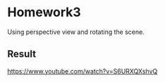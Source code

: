 # Homework3 
Using perspective view and rotating the scene.

## Result 
https://www.youtube.com/watch?v=S6URXQXshvQ
